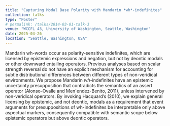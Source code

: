 ```yaml
---
title: "Capturing Modal Base Polarity with Mandarin *wh*-indefinites"
collection: talks
type: "Poster"
# permalink: /talks/2014-03-01-talk-3
venue: "WCCFL 43, University of Washington, Seattle, Washington"
date: 2025-04-26
location: "Seattle, Washington, USA"
---
```


<!-- This is a description of your conference proceedings talk, note the different field in type. You can put anything in this field. -->
Mandarin wh-words occur as polarity-sensitive indefinites, which are licensed by epistemic expressions and negation, but not by deontic modals or other downward entailing operators. Previous analyses based on scalar strength reversal do not have an explicit mechanism for accounting for subtle distributional differences between different types of non-veridical environments. We propose Mandarin *wh*-indefinites have an epistemic uncertainty presupposition that contradicts the semantics of an assert operator (Alonso-Ovalle and Men´endez-Benito, 2011), unless intervened by non-veridical operators. By invoking Hacquard’s (2010), we explain general licensing by epistemic, and not deontic, modals as a requirement that event arguments for presuppositions of wh-indefinites be interpretable only above aspectual markers, consequently compatible with semantic scope below epistemic operators but above deontic operators.